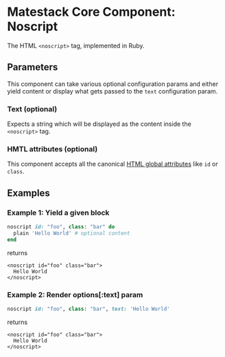 # Matestack Core Component: Noscript

The HTML `<noscript>` tag, implemented in Ruby.

## Parameters

This component can take various optional configuration params and either yield content or display what gets passed to the `text` configuration param.

### Text \(optional\)

Expects a string which will be displayed as the content inside the `<noscript>` tag.

### HMTL attributes \(optional\)

This component accepts all the canonical [HTML global attributes](https://www.w3schools.com/tags/ref_standardattributes.asp) like `id` or `class`.

## Examples

### Example 1: Yield a given block

```ruby
noscript id: "foo", class: "bar" do
  plain 'Hello World' # optional content
end
```

returns

```markup
<noscript id="foo" class="bar">
  Hello World
</noscript>
```

### Example 2: Render options\[:text\] param

```ruby
noscript id: "foo", class: "bar", text: 'Hello World'
```

returns

```markup
<noscript id="foo" class="bar">
  Hello World
</noscript>
```

